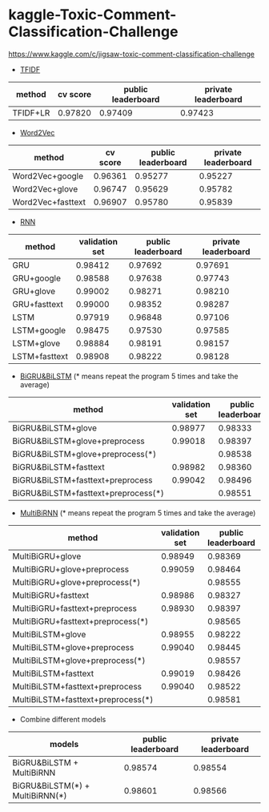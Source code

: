 # kaggle-Toxic-Comment-Classification-Challenge

https://www.kaggle.com/c/jigsaw-toxic-comment-classification-challenge

- [TFIDF](https://nbviewer.jupyter.org/github/qinhanmin2014/kaggle-Toxic-Comment-Classification-Challenge/blob/master/version1_TFIDF.ipynb)

| method | cv score | public leaderboard | private leaderboard |
| ------ | -------- | ------------------ | ------------------- |
| TFIDF+LR | 0.97820 | 0.97409 | 0.97423 |

- [Word2Vec](https://nbviewer.jupyter.org/github/qinhanmin2014/kaggle-Toxic-Comment-Classification-Challenge/blob/master/version2_Word2Vec.ipynb)

| method | cv score | public leaderboard | private leaderboard |
| ------ | -------- | ------------------ | ------------------- |
| Word2Vec+google | 0.96361 | 0.95277 | 0.95227 |
| Word2Vec+glove | 0.96747 | 0.95629 | 0.95782 |
| Word2Vec+fasttext | 0.96907 | 0.95780 | 0.95839 |

- [RNN](https://nbviewer.jupyter.org/github/qinhanmin2014/kaggle-Toxic-Comment-Classification-Challenge/blob/master/version3_RNN.ipynb)

| method | validation set | public leaderboard | private leaderboard |
| ------ | -------------- | ------------------ | ------------------- |
| GRU | 0.98412 | 0.97692 | 0.97691 |
| GRU+google | 0.98588 | 0.97638 | 0.97743 |
| GRU+glove | 0.99002 | 0.98271 | 0.98210 |
| GRU+fasttext | 0.99000 | 0.98352 | 0.98287 |
| LSTM | 0.97919 | 0.96848 | 0.97106 |
| LSTM+google | 0.98475 | 0.97530 | 0.97585 |
| LSTM+glove | 0.98884 | 0.98191 | 0.98157 |
| LSTM+fasttext | 0.98908 | 0.98222 | 0.98128 |

- [BiGRU&BiLSTM](https://nbviewer.jupyter.org/github/qinhanmin2014/kaggle-Toxic-Comment-Classification-Challenge/blob/master/version4_BiGRU%26BiLSTM.ipynb)
(* means repeat the program 5 times and take the average)

| method | validation set | public leaderboard | private leaderboard |
| ------ | -------------- | ------------------ | ------------------- |
| BiGRU&BiLSTM+glove | 0.98977 | 0.98333 | 0.98308 |
| BiGRU&BiLSTM+glove+preprocess | 0.99018 | 0.98397 | 0.98385 |
| BiGRU&BiLSTM+glove+preprocess(\*) | | 0.98538 | 0.98497 |
| BiGRU&BiLSTM+fasttext | 0.98982 | 0.98360 | 0.98309 |
| BiGRU&BiLSTM+fasttext+preprocess | 0.99042 | 0.98496 | 0.98468 |
| BiGRU&BiLSTM+fasttext+preprocess(\*) | | 0.98551 | 0.98522 |


- [MultiBiRNN](https://nbviewer.jupyter.org/github/qinhanmin2014/kaggle-Toxic-Comment-Classification-Challenge/blob/master/version5_MultiBiRNN.ipynb)
(* means repeat the program 5 times and take the average)

| method | validation set | public leaderboard | private leaderboard |
| ------ | -------------- | ------------------ | ------------------- |
| MultiBiGRU+glove | 0.98949 | 0.98369 | 0.98280 |
| MultiBiGRU+glove+preprocess | 0.99059 | 0.98464 | 0.98388 |
| MultiBiGRU+glove+preprocess(\*) | | 0.98555 | 0.98498 |
| MultiBiGRU+fasttext | 0.98986 | 0.98327 | 0.98301 |
| MultiBiGRU+fasttext+preprocess | 0.98930 | 0.98397 | 0.98362 |
| MultiBiGRU+fasttext+preprocess(\*) | | 0.98565 | 0.98528 |
| MultiBiLSTM+glove | 0.98955 | 0.98222 | 0.98246 |
| MultiBiLSTM+glove+preprocess | 0.99040 | 0.98445 | 0.98356 |
| MultiBiLSTM+glove+preprocess(\*) | | 0.98557 | 0.98507 |
| MultiBiLSTM+fasttext | 0.99019 | 0.98426 | 0.98326 |
| MultiBiLSTM+fasttext+preprocess | 0.99040 | 0.98522 | 0.98493 |
| MultiBiLSTM+fasttext+preprocess(\*) | | 0.98581 | 0.98539 |


- Combine different models

| models | public leaderboard | private leaderboard |
| ------ | ------------------ | ------------------- |
| BiGRU&BiLSTM + MultiBiRNN | 0.98574 | 0.98554 |
| BiGRU&BiLSTM(\*) + MultiBiRNN(\*) | 0.98601 | 0.98566 |
